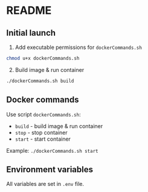 # README

## Initial launch

1. Add executable permissions for `dockerCommands.sh`

```sh
chmod u+x dockerCommands.sh
```

2. Build image & run container

```sh
./dockerCommands.sh build
```

## Docker commands

Use script `dockerCommands.sh`:

- `build` - build image & run container
- `stop` - stop container
- `start` - start container

Example: `./dockerCommands.sh start`

## Environment variables

All variables are set in `.env` file.
